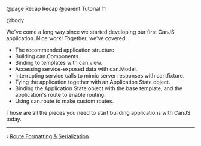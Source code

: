 @page Recap Recap
@parent Tutorial 11

@body

We've come a long way since we started developing our first CanJS application.
Nice work! Together, we've covered:

- The recommended application structure.
- Building can.Components.
- Binding to templates with can.view.
- Accessing service-exposed data with can.Model. 
- Interrupting service calls to mimic server responses with can.fixture.
- Tying the application together with an Application State object.
- Binding the Application State object with the base template, and the 
	application's route to enable routing.
- Using can.route to make custom routes.

Those are all the pieces you need to start building applications with CanJS
today.

<!--
If you're interested in more advanced topics, like using CanJS with
Dependency Management utilities like StealJS, Require, or Browserify, see the
[appendices](#appendices) for more information.
-->

- - -

<span class="pull-left">&lsaquo; [Route Formatting & Serialization](Routes.html)</span>
